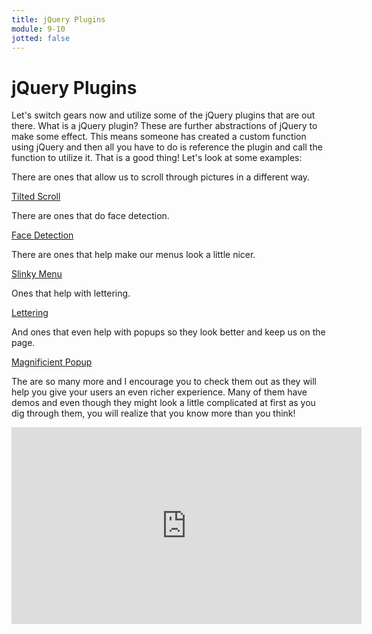 ```yaml
---
title: jQuery Plugins
module: 9-10
jotted: false
---
```


# jQuery Plugins

Let's switch gears now and utilize some of the jQuery plugins that are out there.  What is a jQuery plugin?  These are further abstractions of jQuery to make some effect.  This means someone has created a custom function using jQuery and then all you have to do is reference the plugin and call the function to utilize it.  That is a good thing!  Let's look at some examples:

There are ones that allow us to scroll through pictures in a different way.

[Tilted Scroll](http://www.thepetedesign.com/demos/tiltedpage_scroll_demo.html)

There are ones that do face detection.

[Face Detection](http://facedetection.jaysalvat.com/)

There are ones that help make our menus look a little nicer.

[Slinky Menu](https://github.com/alizahid/slinky)

Ones that help with lettering.

[Lettering](http://letteringjs.com/)

And ones that even help with popups so they look better and keep us on the page.

[Magnificient Popup](https://dimsemenov.com/plugins/magnific-popup/)

The are so many more and I encourage you to check them out as they will help you give your users an even richer experience.  Many of them have demos and even though they might look a little complicated at first as you dig through them, you will realize that you know more than you think!

<iframe width="560" height="315" src="https://www.youtube.com/embed/qfrC1FrP4NA" frameborder="0" allow="accelerometer; autoplay; encrypted-media; gyroscope; picture-in-picture" allowfullscreen></iframe>